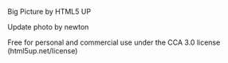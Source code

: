Big Picture by HTML5 UP

Update photo by newton

Free for personal and commercial use under the CCA 3.0 license (html5up.net/license)

